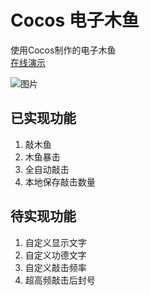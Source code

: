 # Cocos 电子木鱼

使用Cocos制作的电子木鱼  
[在线演示](muyu.ccrui.cn)  

![图片](https://tc.chengrui.xyz/2022/11/15/4WJNsP.png)  

## 已实现功能

1. 敲木鱼
2. 木鱼暴击
3. 全自动敲击
4. 本地保存敲击数量

## 待实现功能

1. 自定义显示文字
2. 自定义功德文字
3. 自定义敲击频率
4. 超高频敲击后封号